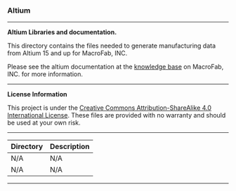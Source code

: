 ### Altium
***
**Altium Libraries and documentation.**

This directory contains the files needed to generate manufacturing data from Altium 15 and up for MacroFab, INC.

Please see the altium documentation at the [knowledge base](DERPHERP) on MacroFab, INC. for more information. 

***
**License Information**

This project is under the [Creative Commons Attribution-ShareAlike 4.0 International License](LICENSE.md). These files are provided with no warranty and should be used at your own risk. 

***
| Directory | Description |
|---|---|
| N/A | N/A | 
| N/A | N/A |


***